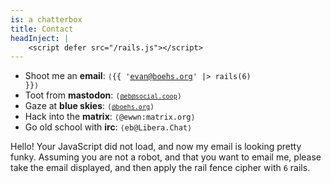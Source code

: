 ```yaml
---
is: a chatterbox
title: Contact
headInject: |
    <script defer src="/rails.js"></script>
---
```


-   Shoot me an **email**: <code>⟨{{ 'evan@boehs.org' |> rails(6) }}⟩</code>
-   Toot from **mastodon**: <code>⟨[`@eb@social.coop`](https://social.coop/@eb)⟩</code>
-   Gaze at **blue skies**: <code>⟨[`@boehs.org`](https://bsky.app/profile/did:plc:7u5tor5fp3ai4jwvea6t6mjd)⟩</code>
-   Hack into the **matrix**: `⟨@ewwn:matrix.org⟩`
-   Go old school with **irc**: `⟨eb@Libera.Chat⟩`

<noscript>

Hello! Your JavaScript did not load, and now my email is looking pretty funky. Assuming you are not a robot, and that you want to email me, please take the email displayed, and then apply the rail fence cipher with `6` rails.

</noscript>
